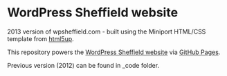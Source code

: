 # WordPress Sheffield website

2013 version of wpsheffield.com - built using the Miniport HTML/CSS template from [html5up](http://html5up.net).

This repository powers the [WordPress Sheffield website](http://wpsheffield.com) via [GitHub Pages](http://pages.github.com/).

Previous version (2012) can be found in _code folder.
